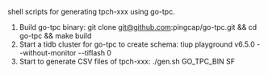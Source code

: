 shell scripts for generating tpch-xxx using go-tpc.

1. Build go-tpc binary: git clone git@github.com:pingcap/go-tpc.git && cd go-tpc && make build
2. Start a tidb cluster for go-tpc to create schema: tiup playground v6.5.0 --without-monitor --tiflash 0
3. Start to generate CSV files of tpch-xxx: ./gen.sh GO_TPC_BIN SF
